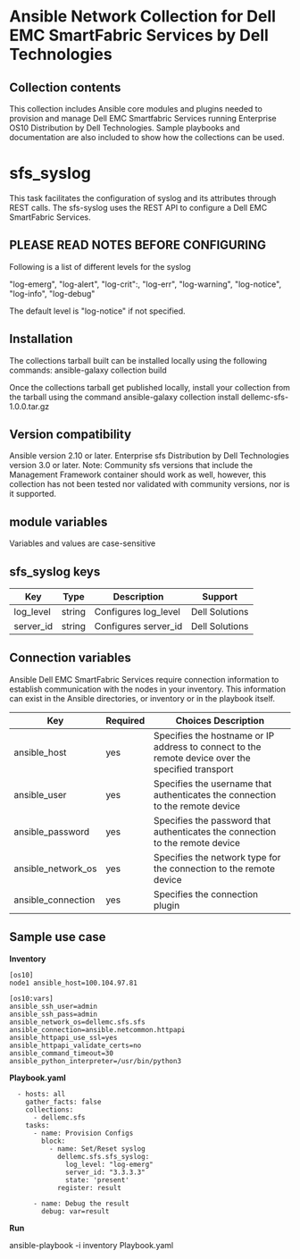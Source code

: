 Ansible Network Collection for Dell EMC SmartFabric Services by Dell Technologies
=================================================================================

Collection contents
-------------------
This collection includes Ansible core modules and plugins needed to provision and manage Dell EMC Smartfabric Services running Enterprise OS10 Distribution by Dell Technologies. Sample playbooks and documentation are also included to show how the collections can be used.

sfs_syslog
==========
This task facilitates the configuration of syslog and its attributes through REST calls. The sfs-syslog uses the REST API to configure a Dell EMC SmartFabric Services. 

PLEASE READ NOTES BEFORE CONFIGURING
------------------------------------
Following is a list of different levels for the syslog

"log-emerg",
"log-alert",
"log-crit":,
"log-err",
"log-warning",
"log-notice",
"log-info",
"log-debug"


The default level is "log-notice" if not specified. 

Installation
------------
The collections tarball built can be installed locally using the following commands:
ansible-galaxy collection build

Once the collections tarball get published locally, install your collection from the tarball using the command
ansible-galaxy collection install dellemc-sfs-1.0.0.tar.gz

Version compatibility
---------------------
Ansible version 2.10 or later.
Enterprise sfs Distribution by Dell Technologies version 3.0 or later.
Note: Community sfs  versions that include the Management Framework container should work as well, however, this collection has not been tested nor validated with community versions, nor is it supported.

module variables
----------------
Variables and values are case-sensitive

sfs_syslog keys
---------------
Key		      |	Type	|	Description			    |	Support        |
----------------------|---------|-------------------------------------------|------------------|
log_level |	string	| Configures log_level   |	Dell Solutions |
server_id  |	string	| Configures  server_id   |	Dell Solutions |

Connection variables
--------------------
Ansible Dell EMC SmartFabric Services require connection information to establish communication with the nodes in your inventory. This information can exist in the Ansible directories, or inventory or in the playbook itself.

Key		    |	Required   |            	Choices	Description								    |
--------------------|--------------|--------------------------------------------------------------------------------------------------------|
ansible_host	    |	yes	   |	Specifies the hostname or IP address to connect to the remote device over the specified transport  |
ansible_user	    |	yes	   |	Specifies the username that authenticates the connection to the remote device			    |	
ansible_password    |	yes	   |	Specifies the password that authenticates the connection to the remote device			    |
ansible_network_os  |	yes	   |	Specifies the network type for the connection to the remote device			            |
ansible_connection  |	yes	   |	Specifies the connection plugin                                                                     |

Sample use case
---------------

**Inventory**

	[os10]
	node1 ansible_host=100.104.97.81 
 
	[os10:vars]
	ansible_ssh_user=admin
	ansible_ssh_pass=admin
	ansible_network_os=dellemc.sfs.sfs
	ansible_connection=ansible.netcommon.httpapi
	ansible_httpapi_use_ssl=yes
	ansible_httpapi_validate_certs=no
	ansible_command_timeout=30
	ansible_python_interpreter=/usr/bin/python3

**Playbook.yaml**

      - hosts: all
        gather_facts: false
        collections: 
          - dellemc.sfs
        tasks:
          - name: Provision Configs
            block:
              - name: Set/Reset syslog
                dellemc.sfs.sfs_syslog:
                  log_level: "log-emerg"
                  server_id: "3.3.3.3"
                  state: 'present'
                register: result

          - name: Debug the result
            debug: var=result
   	

**Run**

ansible-playbook -i inventory Playbook.yaml




